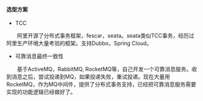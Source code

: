 #### 选型方案
* TCC
<div style="text-indent:2em">阿里开源了分布式事务框架，fescar，seata。seata类似TCC事务，经历过阿里生产环境大量考验的框架。支持Dubbo，Spring Cloud。</div>


* 可靠消息最终一致性
<div style="text-indent:2em">基于ActiveMQ，RabbitMQ, RocketMQ等，自己开发一个可靠消息服务。收到消息之后，尝试投递到MQ，如果投递失败，重试投递。现在大量用RocketMQ，作为MQ中间件，提供了分布式事务支持，已经把可靠消息服务需要实现的功能逻辑已经做好了。</div>
